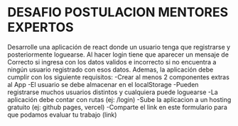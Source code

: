 
# DESAFIO POSTULACION MENTORES EXPERTOS
Desarrolle una aplicación de react donde un usuario tenga que registrarse y posteriormente loguearse. Al hacer login tiene que aparecer un mensaje de Correcto si ingresa con los datos validos e incorrecto si no encuentra a ningún usuario registrado con esos datos. Ademas, la aplicación debe cumplir con los siguiente requisitos: 
 -Crear al menos 2 componentes extras al App
 -El usuario se debe almacenar en el localStorage 
 -Pueden registrarse muchos usuarios distintos y cualquiera puede loguearse
 -La aplicación debe contar con rutas (ej: /login) 
 -Sube la aplicacion a un hosting gratuito (ej: github pages, vercel)
 -Comparte el link en este formulario para que podamos evaluar tu trabajo (link)
